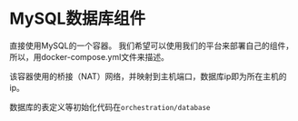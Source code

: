# MySQL数据库组件

直接使用MySQL的一个容器。
我们希望可以使用我们的平台来部署自己的组件，所以，用docker-compose.yml文件来描述。

该容器使用的桥接（NAT）网络，并映射到主机端口，数据库ip即为所在主机的ip。

数据库的表定义等初始化代码在`orchestration/database`
